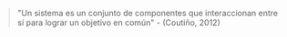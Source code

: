 >"Un sistema es un conjunto de componentes que interaccionan entre sí para lograr un objetivo en común" - (Coutiño, 2012)